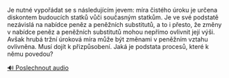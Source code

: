
Je nutné vypořádat se s následujícím jevem: míra čistého úroku je určena diskontem budoucích statků vůči současným statkům. Je ve své podstatě nezávislá na nabídce peněz a peněžních substitutů, a to i přesto, že změny v nabídce peněz a peněžních substitutů mohou nepřímo ovlivnit její výši. Avšak hrubá tržní úroková míra může být změnami v peněžním vztahu ovlivněna. Musí dojít k přizpůsobení. Jaká je podstata procesů, které k němu povedou?

[🔊 Poslechnout audio](/data/7-paragraphs/audio/chapter_100/para_001-Je-nutn-vypodat-se-s-nsledujcm-jevem-mra.mp3)
